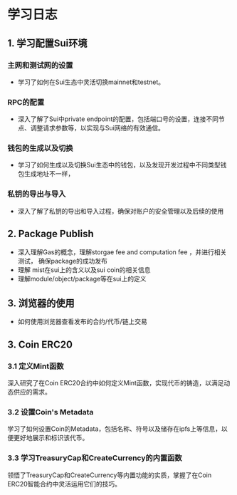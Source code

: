 # 学习日志
## 1. 学习配置Sui环境

### 主网和测试网的设置
- 学习了如何在Sui生态中灵活切换mainnet和testnet。

### RPC的配置
- 深入了解了Sui中private endpoint的配置，包括端口号的设置，连接不同节点、调整请求参数等，以实现与Sui网络的有效通信。

### 钱包的生成以及切换
- 学习了如何生成以及切换Sui生态中的钱包，以及发现开发过程中不同类型钱包生成地址不一样，

### 私钥的导出与导入
- 深入了解了私钥的导出和导入过程，确保对账户的安全管理以及后续的使用

## 2. Package Publish

- 深入理解Gas的概念，理解storgae fee and computation fee ，并进行相关测试， 确保package的成功发布
- 理解 mist在sui上的含义以及sui coin的相关信息
- 理解module/object/package等在sui上的定义

## 3. 浏览器的使用
- 如何使用浏览器查看发布的合约/代币/链上交易

## 3. Coin ERC20

### 3.1 定义Mint函数
深入研究了在Coin ERC20合约中如何定义Mint函数，实现代币的铸造，以满足动态供应的需求。

### 3.2 设置Coin's Metadata
学习了如何设置Coin的Metadata，包括名称、符号以及储存在ipfs上等信息，以便更好地展示和标识该代币。

### 3.3 学习TreasuryCap和CreateCurrency的内置函数
领悟了TreasuryCap和CreateCurrency等内置功能的实质，掌握了在Coin ERC20智能合约中灵活运用它们的技巧。